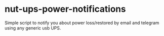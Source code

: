 # nut-ups-power-notifications
Simple script to notify you about power loss/restored by email and telegram using any generic usb UPS.
